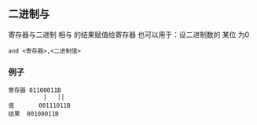 ##  二进制与
寄存器与二进制 相与 的结果赋值给寄存器
也可以用于：设二进制数的 某位 为0
```shell
and <寄存器>,<二进制值>
```

###   例子
```shell
寄存器	01100011B
		  |   ||
值		00111011B
结果	00100011B
```

